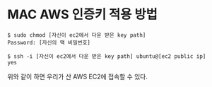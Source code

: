 # MAC AWS 인증키 적용 방법



```shell
$ sudo chmod [자신이 ec2에서 다운 받은 key path]
Password: [자신의 맥 비밀번호]

$ ssh -i [자신이 ec2에서 다운 받은 key path] ubuntu@[ec2 public ip]
yes
```

위와 같이 하면 우리가 산 AWS EC2에 접속할 수 있다.
